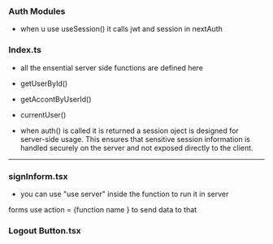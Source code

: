 ### Auth Modules 

- when u use useSession() it calls jwt and session in nextAuth


### Index.ts

- all the ensential server side functions are defined here
- getUserById()
- getAccontByUserId()
- currentUser()

- when auth() is called it is returned a session oject
is designed for server-side usage. This ensures that sensitive session information is handled securely on the server and not exposed directly to the client.

---

### signInform.tsx

- you can use "use server" inside the function to run it in server

forms use action = {function name } to send data to that


### Logout Button.tsx

